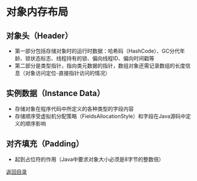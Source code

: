 # 对象内存布局

## 对象头（Header）
* 第一部分包括存储对象时的运行时数据：哈希码（HashCode）、GC分代年龄、锁状态标志、线程持有的锁、偏向线程ID、偏向时间戳等
* 第二部分是类型指针，指向类元数据的指针，数组对象还需记录数组的长度信息（对象访问定位-直接指针访问的情况）

## 实例数据（Instance Data）
* 存储对象在程序代码中所定义的各种类型的字段内容
* 存储顺序受虚拟机分配策略（FieldsAllocationStyle）和字段在Java源码中定义的顺序影响

## 对齐填充（Padding）
* 起到占位符的作用（Java中要求对象大小必须是8字节的整数倍）

[返回目录](../CONTENTS.md)